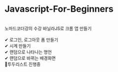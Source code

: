 # Javascript-For-Beginners
<br>
노마드코더강의 수강 바닐라JS로 크롬 앱 만들기
<br>
<br>
✔ 로그인, 로그아웃 폼 만들기
<br>
✔ 시계 만들기
<br>
✔ 랜덤으로 나타나는 명언
<br>
✔ 랜덤으로 바뀌는 배경화면
<br>
💬투두리스트 진행중
